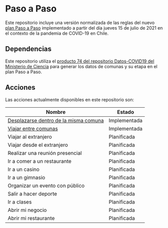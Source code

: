 # Paso a Paso

Este repositorio incluye una versión normalizada de las reglas del nuevo [plan Paso a Paso]() implementado a partir del día jueves 15 de julio de 2021 en el contexto de la pandemia de COVID-19 en Chile.

## Dependencias

Este repositorio utiliza el [producto 74 del repositorio Datos-COVID19 del Ministerio de Ciencia](https://github.com/MinCiencia/Datos-COVID19/tree/master/output/producto74) para generar los datos de comunas y su etapa en el plan Paso a Paso.

## Acciones

Las acciones actualmente disponibles en este repositorio son:

|Nombre |Estado
|-|-
|[Desplazarse dentro de la misma comuna](src/actions/desplazarse.ts) |Implementada
|[Viajar entre comunas](src/actions/viajar.ts) |Implementada
|Viajar al extranjero |Planificada
|Viajar desde el extranjero |Planificada
|Realizar una reunión presencial |Planificada
|Ir a comer a un restaurante |Planificada
|Ir a un casino |Planificada
|Ir a un gimnasio |Planificada
|Organizar un evento con público |Planificada
|Salir a hacer deporte |Planificada
|Ir a clases |Planificada
|Abrir mi negocio |Planificada
|Abrir mi restaurante |Planificada

